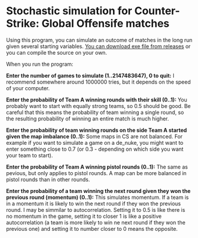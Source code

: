 Stochastic simulation for Counter-Strike: Global Offensife matches
===============
Using this program, you can simulate an outcome of matches in the long run given several starting variables.
[You can download exe file from releases](https://github.com/jonnyrobbie/csgo_stochastic/releases) or you can compile the source on your own.

When you run the program:

**Enter the number of games to simulate (1..2147483647), 0 to quit:** I recommend somewhere around 1000000 tries, but it depends on the speed of your computer.

**Enter the probability of Team A winning rounds with their skill (0..1):** You probably want to start with equally strong teams, so 0.5 should be good. Be careful that this means the probability of team winning a single round, so the resulting probability of winning an entire match is much higher.

**Enter the probability of team winning rounds on the side Team A started given the map imbalance (0..1):** Some maps in CS are not balanced. For example if you want to simulate a game on a de_nuke, you might want to enter something close to 0.7 (or 0.3 - depending on which side you want your team to start).

**Enter the probability of Team A winning pistol rounds (0..1):** The same as pevious, but only applies to pistol rounds. A map can be more balanced in pistol rounds than in other rounds.

**Enter the probability of a team winning the next round given they won the previous round (momentum) (0..1):** This simulates momentum. If a team is in a momentum it is likely to win the next round if they won the previous round. I may be simmilar to autocorrelation. Setting it to 0.5 is like there is no momentum in the game, setting it to closer 1 is like a positive autocorrelation (a team is more likely to win ne next round if they won the previous one) and setting it to number closer to 0 means the opposite.